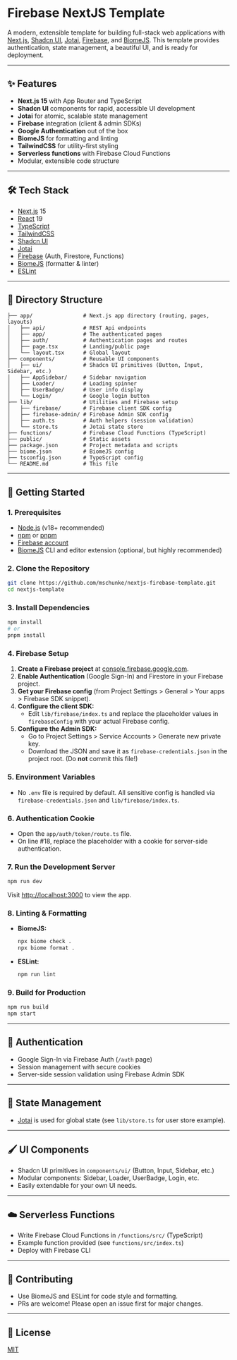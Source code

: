 # Firebase NextJS Template

A modern, extensible template for building full-stack web applications with [Next.js](https://nextjs.org/), [Shadcn UI](https://ui.shadcn.com/), [Jotai](https://jotai.org/), [Firebase](https://firebase.google.com/), and [BiomeJS](https://biomejs.dev/). This template provides authentication, state management, a beautiful UI, and is ready for deployment.

---

## ✨ Features

- **Next.js 15** with App Router and TypeScript
- **Shadcn UI** components for rapid, accessible UI development
- **Jotai** for atomic, scalable state management
- **Firebase** integration (client & admin SDKs)
- **Google Authentication** out of the box
- **BiomeJS** for formatting and linting
- **TailwindCSS** for utility-first styling
- **Serverless functions** with Firebase Cloud Functions
- Modular, extensible code structure

---

## 🛠️ Tech Stack

- [Next.js](https://nextjs.org/) 15
- [React](https://react.dev/) 19
- [TypeScript](https://www.typescriptlang.org/)
- [TailwindCSS](https://tailwindcss.com/)
- [Shadcn UI](https://ui.shadcn.com/)
- [Jotai](https://jotai.org/)
- [Firebase](https://firebase.google.com/) (Auth, Firestore, Functions)
- [BiomeJS](https://biomejs.dev/) (formatter & linter)
- [ESLint](https://eslint.org/)

---

## 📁 Directory Structure

```
├── app/                # Next.js app directory (routing, pages, layouts)
│   ├── api/            # REST Api endpoints
│   ├── app/            # The authenticated pages
│   ├── auth/           # Authentication pages and routes
│   ├── page.tsx        # Landing/public page
│   └── layout.tsx      # Global layout
├── components/         # Reusable UI components
│   ├── ui/             # Shadcn UI primitives (Button, Input, Sidebar, etc.)
│   ├── AppSidebar/     # Sidebar navigation
│   ├── Loader/         # Loading spinner
│   ├── UserBadge/      # User info display
│   └── Login/          # Google login button
├── lib/                # Utilities and Firebase setup
│   ├── firebase/       # Firebase client SDK config
│   ├── firebase-admin/ # Firebase Admin SDK config
│   ├── auth.ts         # Auth helpers (session validation)
│   └── store.ts        # Jotai state store
├── functions/          # Firebase Cloud Functions (TypeScript)
├── public/             # Static assets
├── package.json        # Project metadata and scripts
├── biome.json          # BiomeJS config
├── tsconfig.json       # TypeScript config
└── README.md           # This file
```

---

## 🚀 Getting Started

### 1. Prerequisites
- [Node.js](https://nodejs.org/) (v18+ recommended)
- [npm](https://www.npmjs.com/) or [pnpm](https://pnpm.io/)
- [Firebase account](https://firebase.google.com/)
- [BiomeJS](https://biomejs.dev/) CLI and editor extension (optional, but highly recommended)

### 2. Clone the Repository
```bash
git clone https://github.com/mschunke/nextjs-firebase-template.git
cd nextjs-template
```

### 3. Install Dependencies
```bash
npm install
# or
pnpm install
```

### 4. Firebase Setup
1. **Create a Firebase project** at [console.firebase.google.com](https://console.firebase.google.com/).
2. **Enable Authentication** (Google Sign-In) and Firestore in your Firebase project.
3. **Get your Firebase config** (from Project Settings > General > Your apps > Firebase SDK snippet).
4. **Configure the client SDK:**
   - Edit `lib/firebase/index.ts` and replace the placeholder values in `firebaseConfig` with your actual Firebase config.
5. **Configure the Admin SDK:**
   - Go to Project Settings > Service Accounts > Generate new private key.
   - Download the JSON and save it as `firebase-credentials.json` in the project root. (Do **not** commit this file!)

### 5. Environment Variables
- No `.env` file is required by default. All sensitive config is handled via `firebase-credentials.json` and `lib/firebase/index.ts`.

### 6. Authentication Cookie
- Open the `app/auth/token/route.ts` file.
- On line #18, replace the placeholder with a cookie for server-side authentication.

### 7. Run the Development Server
```bash
npm run dev
```
Visit [http://localhost:3000](http://localhost:3000) to view the app.

### 8. Linting & Formatting
- **BiomeJS:**
  ```bash
  npx biome check .
  npx biome format .
  ```
- **ESLint:**
  ```bash
  npm run lint
  ```

### 9. Build for Production
```bash
npm run build
npm start
```

---

## 🔐 Authentication
- Google Sign-In via Firebase Auth (`/auth` page)
- Session management with secure cookies
- Server-side session validation using Firebase Admin SDK

---

## 🧩 State Management
- [Jotai](https://jotai.org/) is used for global state (see `lib/store.ts` for user store example).

---

## 🖌️ UI Components
- Shadcn UI primitives in `components/ui/` (Button, Input, Sidebar, etc.)
- Modular components: Sidebar, Loader, UserBadge, Login, etc.
- Easily extendable for your own UI needs.

---

## ☁️ Serverless Functions
- Write Firebase Cloud Functions in `/functions/src/` (TypeScript)
- Example function provided (see `functions/src/index.ts`)
- Deploy with Firebase CLI

---

## 🤝 Contributing
- Use BiomeJS and ESLint for code style and formatting.
- PRs are welcome! Please open an issue first for major changes.

---

## 📝 License

[MIT](LICENSE)
